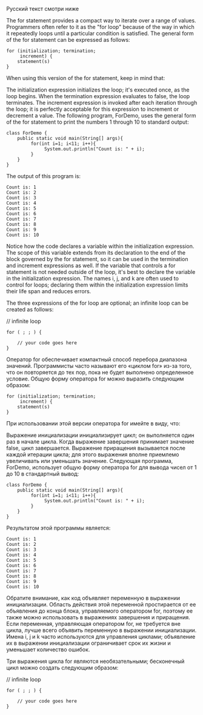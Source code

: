 Русский текст смотри ниже


The for statement provides a compact way to iterate over a range of values. Programmers often refer to it as the "for loop" because of the way in which it repeatedly loops until a particular condition is satisfied. The general form of the for statement can be expressed as follows:

```
for (initialization; termination;
     increment) {
    statement(s)
}
```

When using this version of the for statement, keep in mind that:

The initialization expression initializes the loop; it's executed once, as the loop begins.
When the termination expression evaluates to false, the loop terminates.
The increment expression is invoked after each iteration through the loop; it is perfectly acceptable for this expression to increment or decrement a value.
The following program, ForDemo, uses the general form of the for statement to print the numbers 1 through 10 to standard output:

```
class ForDemo {
    public static void main(String[] args){
         for(int i=1; i<11; i++){
              System.out.println("Count is: " + i);
         }
    }
}
```

The output of this program is:

```
Count is: 1
Count is: 2
Count is: 3
Count is: 4
Count is: 5
Count is: 6
Count is: 7
Count is: 8
Count is: 9
Count is: 10
```

Notice how the code declares a variable within the initialization expression. The scope of this variable extends from its declaration to the end of the block governed by the for statement, so it can be used in the termination and increment expressions as well. If the variable that controls a for statement is not needed outside of the loop, it's best to declare the variable in the initialization expression. The names i, j, and k are often used to control for loops; declaring them within the initialization expression limits their life span and reduces errors.

The three expressions of the for loop are optional; an infinite loop can be created as follows:

// infinite loop

```
for ( ; ; ) {
    
    // your code goes here
}
```



Оператор for обеспечивает компактный способ перебора диапазона значений. Программисты часто называют его «циклом for» из-за того, что он повторяется до тех пор, пока не будет выполнено определенное условие. Общую форму оператора for можно выразить следующим образом:

```
for (initialization; termination;
     increment) {
    statement(s)
}
```

При использовании этой версии оператора for имейте в виду, что:

Выражение инициализации инициализирует цикл; он выполняется один раз в начале цикла.
Когда выражение завершения принимает значение false, цикл завершается.
Выражение приращения вызывается после каждой итерации цикла; для этого выражения вполне приемлемо увеличивать или уменьшать значение.
Следующая программа, ForDemo, использует общую форму оператора for для вывода чисел от 1 до 10 в стандартный вывод:
```
class ForDemo {
    public static void main(String[] args){
         for(int i=1; i<11; i++){
              System.out.println("Count is: " + i);
         }
    }
}
```

Результатом этой программы является:

```
Count is: 1
Count is: 2
Count is: 3
Count is: 4
Count is: 5
Count is: 6
Count is: 7
Count is: 8
Count is: 9
Count is: 10
```

Обратите внимание, как код объявляет переменную в выражении инициализации. Область действия этой переменной простирается от ее объявления до конца блока, управляемого оператором for, поэтому ее также можно использовать в выражениях завершения и приращения. Если переменная, управляющая оператором for, не требуется вне цикла, лучше всего объявить переменную в выражении инициализации. Имена i, j и k часто используются для управления циклами; объявление их в выражении инициализации ограничивает срок их жизни и уменьшает количество ошибок.

Три выражения цикла for являются необязательными; бесконечный цикл можно создать следующим образом:

// infinite loop

```
for ( ; ; ) {
    
    // your code goes here
}
```
